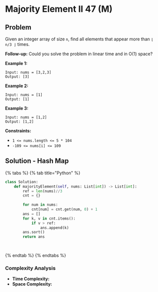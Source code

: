 # Majority Element II 47 (M)

## Problem

Given an integer array of size `n`, find all elements that appear more than `⌊ n/3 ⌋` times.

**Follow-up:** Could you solve the problem in linear time and in O(1) space?

**Example 1:**

```
Input: nums = [3,2,3]
Output: [3]
```

**Example 2:**

```
Input: nums = [1]
Output: [1]
```

**Example 3:**

```
Input: nums = [1,2]
Output: [1,2]
```

**Constraints:**

* `1 <= nums.length <= 5 * 104`
* `-109 <= nums[i] <= 109`

## Solution - Hash Map

{% tabs %}
{% tab title="Python" %}
```python
class Solution:
    def majorityElement(self, nums: List[int]) -> List[int]:
        ref = len(nums)//3
        cnt = {}
        
        for num in nums:
            cnt[num] = cnt.get(num, 0) + 1
        ans = []
        for k, v in cnt.items():
            if v > ref:
                ans.append(k)
        ans.sort()
        return ans
        
        
```
{% endtab %}
{% endtabs %}

### Complexity Analysis

* **Time Complexity:**
* **Space Complexity:**
